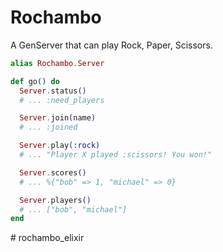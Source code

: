 # Rochambo

A GenServer that can play Rock, Paper, Scissors.

```elixir
alias Rochambo.Server

def go() do
  Server.status()
  # ... :need_players

  Server.join(name)
  # ... :joined

  Server.play(:rock)
  # ... "Player X played :scissors! You won!"

  Server.scores() 
  # ... %{"bob" => 1, "michael" => 0}

  Server.players()
  # ... ["bob", "michael"]
end
```
#   r o c h a m b o _ e l i x i r  
 